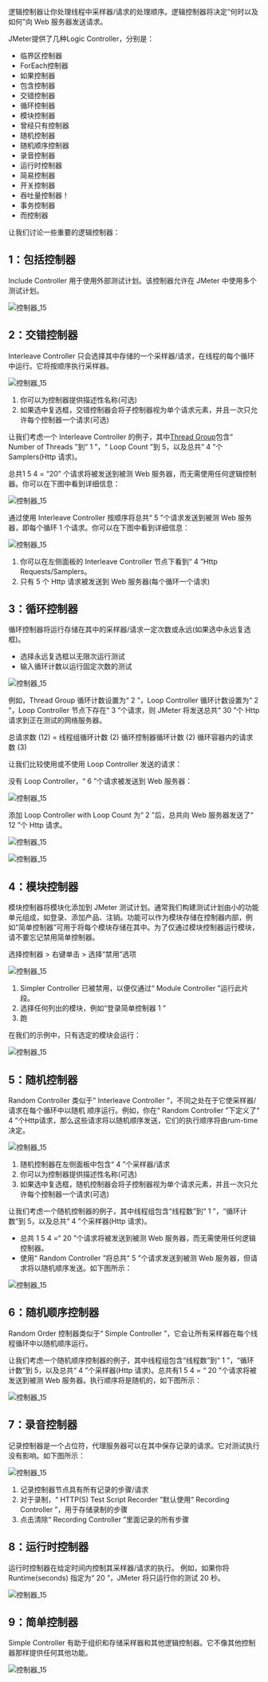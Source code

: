 逻辑控制器让你处理线程中采样器/请求的处理顺序。逻辑控制器将决定“何时以及如何”向 Web 服务器发送请求。

JMeter提供了几种Logic Controller，分别是：

-   临界区控制器
-   ForEach控制器
-   如果控制器
-   包含控制器
-   交错控制器
-   循环控制器
-   模块控制器
-   曾经只有控制器
-   随机控制器
-   随机顺序控制器
-   录音控制器
-   运行时控制器
-   简易控制器
-   开关控制器
-   吞吐量控制器！
-   事务控制器
-   而控制器

让我们讨论一些重要的逻辑控制器：

## 1：包括控制器



Include Controller 用于使用外部测试计划。该控制器允许在 JMeter 中使用多个测试计划。

![控制器_15](https://www.toolsqa.com/gallery/Jmeter/1.Controller_15.png)

## 2：交错控制器

Interleave Controller 只会选择其中存储的一个采样器/请求，在线程的每个循环中运行。它将按顺序执行采样器。

![控制器_15](https://www.toolsqa.com/gallery/Jmeter/2.Controller_15.png)

1.  你可以为控制器提供描述性名称(可选)
2.  如果选中复选框，交错控制器会将子控制器视为单个请求元素，并且一次只允许每个控制器一个请求(可选)

让我们考虑一个 Interleave Controller 的例子，其中[Thread Group](https://toolsqa.com/jmeter/thread-group-in-jmeter-test-plan/)包含“ Number of Threads ”到“ 1 ”，“ Loop Count ”到 5，以及总共“ 4 ”个 Samplers(Http 请求)。

总共1  5  4 = “20” 个请求将被发送到被测 Web 服务器，而无需使用任何逻辑控制器。你可以在下图中看到详细信息：

![控制器_15](https://www.toolsqa.com/gallery/Jmeter/3.Controller_15.png)

通过使用 Interleave Controller 按顺序将总共“ 5 ”个请求发送到被测 Web 服务器，即每个循环 1 个请求。你可以在下图中看到详细信息：

![控制器_15](https://www.toolsqa.com/gallery/Jmeter/4.Controller_15.png)

1.  你可以在左侧面板的 Interleave Controller 节点下看到“ 4 ”Http Requests/Samplers。
2.  只有 5 个 Http 请求被发送到 Web 服务器(每个循环一个请求)

## 3：循环控制器

循环控制器将运行存储在其中的采样器/请求一定次数或永远(如果选中永远复选框)。

-   选择永远复选框以无限次运行测试
-   输入循环计数以运行固定次数的测试

![控制器_15](https://www.toolsqa.com/gallery/Jmeter/5.Controller_15.png)

例如，Thread Group 循环计数设置为“ 2 ”，Loop Controller 循环计数设置为“ 2 ”，Loop Controller 节点下存在“ 3 ”个请求，则 JMeter 将发送总共“ 30 ”个 Http 请求到正在测试的网络服务器。

总请求数 (12) = 线程组循环计数 (2)  循环控制器循环计数 (2)  循环容器内的请求数 (3)

让我们比较使用或不使用 Loop Controller 发送的请求：

没有 Loop Controller，“ 6 ”个请求被发送到 Web 服务器：

![控制器_15](https://www.toolsqa.com/gallery/Jmeter/6.Controller_15.png)

添加 Loop Controller with Loop Count 为“ 2 ”后，总共向 Web 服务器发送了“ 12 ”个 Http 请求。

![控制器_15](https://www.toolsqa.com/gallery/Jmeter/7.Controller_15.png)

![控制器_15](https://www.toolsqa.com/gallery/Jmeter/8.Controller_15.png)

## 4：模块控制器

模块控制器将模块化添加到 JMeter 测试计划。通常我们构建测试计划由小的功能单元组成，如登录、添加产品、注销。功能可以作为模块存储在控制器内部，例如“简单控制器”可用于将每个模块存储在其中。为了仅通过模块控制器运行模块，请不要忘记禁用简单控制器。

选择控制器 > 右键单击 > 选择“禁用”选项

![控制器_15](https://www.toolsqa.com/gallery/Jmeter/9.Controller_15.png)

1.  Simpler Controller 已被禁用，以便仅通过“ Module Controller ”运行此片段。
2.  选择任何列出的模块，例如“登录简单控制器 1 ”
3.  跑

在我们的示例中，只有选定的模块会运行：

![控制器_15](https://www.toolsqa.com/gallery/Jmeter/10.Controller_15.png)

## 5：随机控制器

Random Controller 类似于“ Interleave Controller ”，不同之处在于它使采样器/请求在每个循环中以随机 顺序运行。例如，你在“ Random Controller ”下定义了“ 4 ”个Http请求，那么这些请求将以随机顺序发送，它们的执行顺序将由rum-time决定。

![控制器_15](https://www.toolsqa.com/gallery/Jmeter/11.Controller_15.png)

1.  随机控制器在左侧面板中包含“ 4 ”个采样器/请求
2.  你可以为控制器提供描述性名称(可选)
3.  如果选中复选框，随机控制器会将子控制器视为单个请求元素，并且一次只允许每个控制器一个请求(可选)

让我们考虑一个随机控制器的例子，其中线程组包含“线程数”到“ 1 ”，“循环计数”到 5，以及总共“ 4 ”个采样器(Http 请求)。

-   总共 1  5  4 =“ 20 ”个请求将被发送到被测 Web 服务器，而无需使用任何逻辑控制器。
-   使用“ Random Controller ”将总共“ 5 ”个请求发送到被测 Web 服务器，但请求将以随机顺序发送。如下图所示：

![控制器_15](https://www.toolsqa.com/gallery/Jmeter/12.Controller_15.png)

## 6：随机顺序控制器

Random Order 控制器类似于“ Simple Controller ”，它会让所有采样器在每个线程循环中以随机顺序运行。

让我们考虑一个随机顺序控制器的例子，其中线程组包含“线程数”到“ 1 ”，“循环计数”到 5，以及总共“ 4 ”个采样器(Http 请求)。总共有1  5  4 = “ 20 ”个请求将被发送到被测 Web 服务器。执行顺序将是随机的，如下图所示：

![控制器_15](https://www.toolsqa.com/gallery/Jmeter/13.Controller_15.png)

## 7：录音控制器

记录控制器是一个占位符，代理服务器可以在其中保存记录的请求。它对测试执行没有影响。如下图所示：

![控制器_15](https://www.toolsqa.com/gallery/Jmeter/14.Controller_15.png)

1.  记录控制器节点具有所有记录的步骤/请求
2.  对于录制，“ HTTP(S) Test Script Recorder ”默认使用“ Recording Controller ”，用于存储录制的步骤
3.  点击清除“ Recording Controller ”里面记录的所有步骤

## 8：运行时控制器

运行时控制器在给定时间内控制其采样器/请求的执行。 例如，如果你将 Runtime(seconds) 指定为“ 20 ”，JMeter 将只运行你的测试 20 秒。

![控制器_15](https://www.toolsqa.com/gallery/Jmeter/15.Controller_15.png)

## 9：简单控制器

Simple Controller 有助于组织和存储采样器和其他逻辑控制器。它不像其他控制器那样提供任何其他功能。

![控制器_15](https://www.toolsqa.com/gallery/Jmeter/16.Controller_15.png)